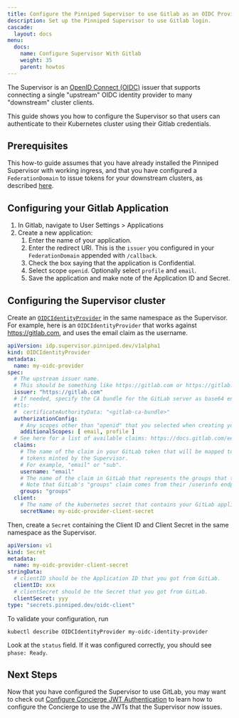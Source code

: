 ```yaml
---
title: Configure the Pinniped Supervisor to use Gitlab as an OIDC Provider
description: Set up the Pinniped Supervisor to use Gitlab login.
cascade:
  layout: docs
menu:
  docs:
    name: Configure Supervisor With Gitlab
    weight: 35
    parent: howtos
---
```

The Supervisor is an [OpenID Connect (OIDC)](https://openid.net/connect/) issuer that supports connecting a single "upstream" OIDC identity provider to many "downstream" cluster clients.

This guide shows you how to configure the Supervisor so that users can authenticate to their Kubernetes
cluster using their Gitlab credentials.
## Prerequisites

This how-to guide assumes that you have already installed the Pinniped Supervisor with working ingress,
and that you have configured a `FederationDomain` to issue tokens for your downstream clusters, as
described [here](https://pinniped.dev/docs/howto/configure-supervisor/).

## Configuring your Gitlab Application
1. In Gitlab, navigate to User Settings > Applications
1. Create a new application:
   1. Enter the name of your application.
   1. Enter the redirect URI. This is the `issuer` you configured in your `FederationDomain` appended with `/callback`.
   1. Check the box saying that the application is Confidential.
   1. Select scope `openid`. Optionally select `profile` and `email`.
   1. Save the application and make note of the Application ID and Secret.

## Configuring the Supervisor cluster
Create an [`OIDCIdentityProvider`](https://github.com/vmware-tanzu/pinniped/blob/main/generated/1.20/README.adoc#oidcidentityprovider) in the same namespace as the Supervisor.
For example, here is an `OIDCIdentityProvider` that works against https://gitlab.com, and uses the email claim as the username.
```yaml
apiVersion: idp.supervisor.pinniped.dev/v1alpha1
kind: OIDCIdentityProvider
metadata:
  name: my-oidc-provider
spec:
  # The upstream issuer name.
  # This should be something like https://gitlab.com or https://gitlab.your-company-name.example.com.
  issuer: "https://gitlab.com"
  # If needed, specify the CA bundle for the GitLab server as base64 encoded PEM data.
  #tls:
  #  certificateAuthorityData: "<gitlab-ca-bundle>"
  authorizationConfig:
    # Any scopes other than "openid" that you selected when creating your GitLab application.
    additionalScopes: [ email, profile ]
  # See here for a list of available claims: https://docs.gitlab.com/ee/integration/openid_connect_provider.html#shared-information
  claims:
    # The name of the claim in your GitLab token that will be mapped to the "username" claim in downstream
    # tokens minted by the Supervisor.
    # For example, "email" or "sub".
    username: "email"
    # The name of the claim in GitLab that represents the groups that the user belongs to.
    # Note that GitLab's "groups" claim comes from their /userinfo endpoint, not the token.
    groups: "groups"
  client:
    # The name of the kubernetes secret that contains your GitLab application's client ID and client secret.
    secretName: my-oidc-provider-client-secret
```

Then, create a `Secret` containing the Client ID and Client Secret in the same namespace as the Supervisor.
```yaml
apiVersion: v1
kind: Secret
metadata:
  name: my-oidc-provider-client-secret
stringData:
  # clientID should be the Application ID that you got from GitLab.
  clientID: xxx
  # clientSecret should be the Secret that you got from GitLab.
  clientSecret: yyy
type: "secrets.pinniped.dev/oidc-client"
```

To validate your configuration, run
```shell
kubectl describe OIDCIdentityProvider my-oidc-identity-provider
```

Look at the `status` field. If it was configured correctly, you should see `phase: Ready`.

## Next Steps

Now that you have configured the Supervisor to use GitLab, 
you may want to check out [Configure Concierge JWT Authentication](https://pinniped.dev/docs/howto/configure-concierge-jwt/)
to learn how to configure the Concierge to use the JWTs that the Supervisor now issues.




